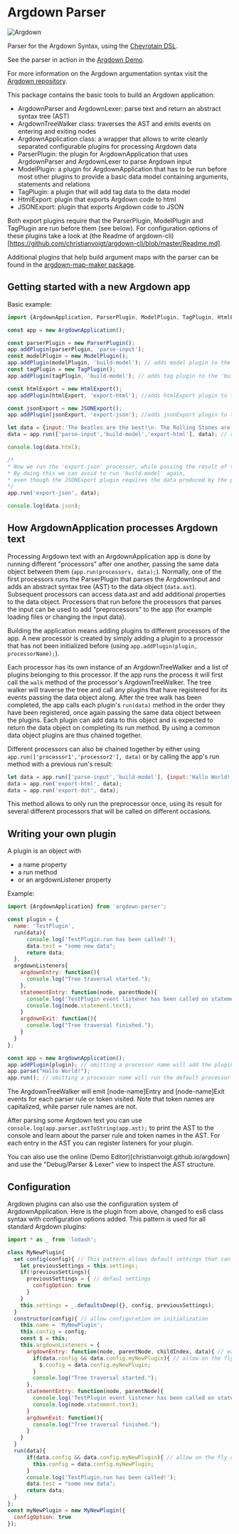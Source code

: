 # Argdown Parser

![Argdown](https://cdn.rawgit.com/christianvoigt/argdown-parser/master/argdown-mark.svg)

Parser for the Argdown Syntax, using the [Chevrotain DSL](https://github.com/SAP/chevrotain).

See the parser in action in the [Argdown Demo](http://christianvoigt.github.io/argdown).

For more information on the Argdown argumentation syntax visit the [Argdown repository](https://github.com/christianvoigt/argdown).

This package contains the basic tools to build an Argdown application:

  - ArgdownParser and ArgdownLexer: parse text and return an abstract syntax tree (AST)
  - ArgdownTreeWalker class: traverses the AST and emits events on entering and exiting nodes
  - ArgdownApplication class: a wrapper that allows to write cleanly separated configurable plugins for processing Argdown data
  - ParserPlugin: the plugin for ArgdownApplication that uses ArgdownParser and ArgdownLexer to parse Argdown input
  - ModelPlugin: a plugin for ArgdownApplication that has to be run before most other plugins to provide a basic data model containing arguments, statements and relations
  - TagPlugin: a plugin that will add tag data to the data model
  - HtmlExport: plugin that exports Argdown code to html
  - JSONExport: plugin that exports Argdown code to JSON
  
Both export plugins require that the ParserPlugin, ModelPlugin and TagPlugin are run before them (see below). For configuration options of these plugins take a look at (the Readme of argdown-cli)[https://github.com/christianvoigt/argdown-cli/blob/master/Readme.md].

Additional plugins that help build argument maps with the parser can be found in the [argdown-map-maker package](https://github.com/christianvoigt/argdown-map-maker).

## Getting started with a new Argdown app

Basic example:

```javascript
import {ArgdownApplication, ParserPlugin, ModelPlugin, TagPlugin, HtmlExport, JSONExport} from 'argdown-parser';

const app = new ArgdownApplication();

const parserPlugin = new ParserPlugin();
app.addPlugin(parserPlugin, 'parse-input');
const modelPlugin = new ModelPlugin();
app.addPlugin(modelPlugin, 'build-model'); // adds model plugin to the 'build-model' processor
const tagPlugin = new TagPlugin();
app.addPlugin(tagPlugin, 'build-model'); // adds tag plugin to the 'build-model' processor

const htmlExport = new HtmlExport();
app.addPlugin(htmlExport, 'export-html'); //adds htmlExport plugin to the 'export-html' processor

const jsonExport = new JSONExport();
app.addPlugin(jsonExport, 'export-json'); //adds jsonExport plugin to the 'export-json' processor

let data = {input:'The Beatles are the best!\n- The Rolling Stones are better!'};
data = app.run(['parse-input','build-model','export-html'], data); // runs the two processors one after another, returning a data object

console.log(data.html);

/*
* Now we run the 'export-json' processor, while passing the result of the previous run to the app.
* By doing this we can avoid to run 'build-model' again, 
* even though the JSONExport plugin requires the data produced by the processor.
*/
app.run('export-json', data); 

console.log(data.json);

```

## How ArgdownApplication processes Argdown text

Processing Argdown text with an ArgdownApplication app is done by running different "processors" after one another, passing the same data object between them (`app.run(processors, data);`). Normally, one of the first processors runs the ParserPlugin that parses the ArgdownInput and adds an abstract syntax tree (AST) to the data object (`data.ast`). Subsequent processors can access data.ast and add additional properties to the data object. Processors that run before the processors that parses the input can be used to add "preprocessors" to the app (for example loading files or changing the input data).

Building the application means adding plugins to different processors of the app. A new processor is created by simply adding a plugin to a processor that has not been initialized before (using `app.addPlugin(plugin, processorName);`).

Each processor has its own instance of an ArgdownTreeWalker and a list of plugins belonging to this processor. If the app runs the process it will first call the `walk` method of the processor's ArgdownTreeWalker. The tree walker will traverse the tree and call any plugins that have registered for its events passing the data object along. After the tree walk has been completed, the app calls each plugin's `run(data)` method in the order they have been registered, once again passing the same data object between the plugins. Each plugin can add data to this object and is expected to return the data object on completing its run method. By using a common data object plugins are thus chained together.

Different processors can also be chained together by either using `app.run(['processor1','processor2'], data)` or by calling the app's run method with a previous run's result:

```javascript
let data = app.run(['parse-input','build-model'], {input:'Hallo World!'});
data = app.run('export-html', data);
data = app.run('export-dot', data);
```

This method allows to only run the preprocessor once, using its result for several different processors that will be called on different occasions.

## Writing your own plugin

A plugin is an object with 

  - a name property
  - a run method
  - or an argdownListener property

Example:
  
```javascript
import {ArgdownApplication} from 'argdown-parser';

const plugin = {
  name: 'TestPlugin',
  run(data){
      console.log('TestPlugin.run has been called!');
      data.test = "some new data";
      return data;
  },
  argdownListeners{
    argdownEntry: function(){
      console.log("Tree traversal started.");
    },
    statementEntry: function(node, parentNode){
      console.log('TestPlugin event listener has been called on statement entry!');
      console.log(node.statement.text);
    }
    argdownExit: function(){
      console.log("Tree traversal finished.");
    }
  }
};

const app = new ArgdownApplication();
app.addPlugin(plugin); // omitting a processor name will add the plugin to the default processor
app.parse("Hallo World!");
app.run(); // omitting a processor name will run the default processor

```

The ArgdownTreeWalker will emit [node-name]Entry and [node-name]Exit events for each parser rule or token visited. Note that token names are capitalized, while parser rule names are not.

After parsing some Argdown text you can use `console.log(app.parser.astToString(app.ast);` to print the AST to the console and learn about the parser rule and token names in the AST. For each entry in the AST you can register listeners for your plugin.

You can also use the online (Demo Editor)[christianvoigt.github.io/argdown] and use the "Debug/Parser & Lexer" view to inspect the AST structure.

## Configuration

Argdown plugins can also use the configuration system of ArgdownApplication. Here is the plugin from above, changed to es6 class syntax with configuration options added. This pattern is used for all standard Argdown plugins:

```JavaScript
import * as _ from 'lodash';

class MyNewPlugin{
  set config(config){ // This pattern allows default settings that can be overwritten by consecutive calls to this.config = config;
    let previousSettings = this.settings;
    if(!previousSettings){
      previousSettings = { // defaul settings
        configOption: true
      }
    }
    this.settings = _.defaultsDeep({}, config, previousSettings);
  }  
  constructor(config){ // allow configuration on initialization
    this.name = 'MyNewPlugin';
    this.config = config;
    const $ = this;
    this.argdownListeners = {
      argdownEntry: function(node, parentNode, childIndex, data){ // each listener receives the data object
        if(data.config && data.config.myNewPlugin){ // allow on the fly configuration
          $.config = data.config.myNewPlugin;
        }
        console.log("Tree traversal started.");
      },
      statementEntry: function(node, parentNode){
        console.log('TestPlugin event listener has been called on statement entry!');
        console.log(node.statement.text);
      }
      argdownExit: function(){
        console.log("Tree traversal finished.");
      }
    }    
  }
  run(data){
      if(data.config && data.config.myNewPlugin){ // allow on the fly configuration
        this.config = data.config.myNewPlugin;
      }
      console.log('TestPlugin.run has been called!');
      data.test = "some new data";
      return data;
  }
};
const myNewPlugin = new MyNewPlugin({
  configOption: true
});
```
